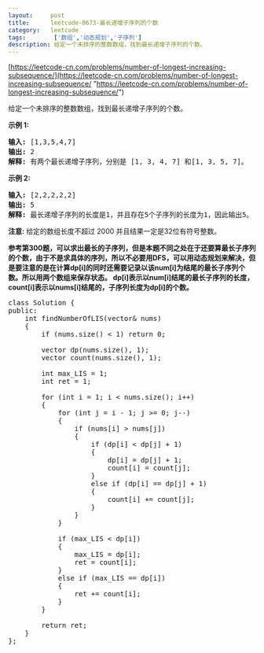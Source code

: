```yaml
---
layout:     post
title:      leetcode-0673-最长递增子序列的个数
category:   leetcode
tags:        ['数组','动态规划','子序列']
description: 给定一个未排序的整数数组，找到最长递增子序列的个数。
---
```


[https://leetcode-cn.com/problems/number-of-longest-increasing-subsequence/](https://leetcode-cn.com/problems/number-of-longest-increasing-subsequence/ "https://leetcode-cn.com/problems/number-of-longest-increasing-subsequence/")

<div class="notranslate"><p>给定一个未排序的整数数组，找到最长递增子序列的个数。</p>

<p><strong>示例 1:</strong></p>

<pre><strong>输入:</strong> [1,3,5,4,7]
<strong>输出:</strong> 2
<strong>解释:</strong> 有两个最长递增子序列，分别是 [1, 3, 4, 7] 和[1, 3, 5, 7]。
</pre>

<p><strong>示例 2:</strong></p>

<pre><strong>输入:</strong> [2,2,2,2,2]
<strong>输出:</strong> 5
<strong>解释:</strong> 最长递增子序列的长度是1，并且存在5个子序列的长度为1，因此输出5。
</pre>

<p><strong>注意:</strong>&nbsp;给定的数组长度不超过 2000 并且结果一定是32位有符号整数。</p>
</div>

<p><strong>参考第300题，可以求出最长的子序列，但是本题不同之处在于还要算最长子序列的个数，由于不是求具体的序列，所以不必要用DFS，可以用动态规划来解决，但是要注意的是在计算dp[i]的同时还需要记录以该num[i]为结尾的最长子序列个数。所以用两个数组来保存状态。
dp[i]表示以num[i]结尾的最长子序列的长度，count[i]表示以nums[i]结尾的，子序列长度为dp[i]的个数。</strong></p>

<pre>
class Solution {
public:
    int findNumberOfLIS(vector<int>& nums) 
    {
        if (nums.size() < 1) return 0;

        vector<int> dp(nums.size(), 1);
        vector<int> count(nums.size(), 1);
        
        int max_LIS = 1;
        int ret = 1;

        for (int i = 1; i < nums.size(); i++)
        {
            for (int j = i - 1; j >= 0; j--)
            {
                if (nums[i] > nums[j])
                {
                    if (dp[i] < dp[j] + 1)
                    {
                        dp[i] = dp[j] + 1;
                        count[i] = count[j];
                    }
                    else if (dp[i] == dp[j] + 1)
                    {
                        count[i] += count[j];
                    }
                }
            }

            if (max_LIS < dp[i])
            {
                max_LIS = dp[i];
                ret = count[i];
            }
            else if (max_LIS == dp[i])
            {
                ret += count[i];
            }
        }

        return ret;
    }
};
</pre>